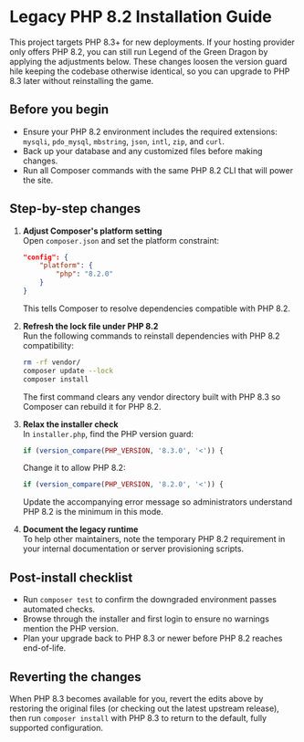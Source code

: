 # Legacy PHP 8.2 Installation Guide

This project targets PHP 8.3+ for new deployments. If your hosting provider only offers PHP 8.2, you can still run Legend of the Green Dragon by applying the adjustments below. These changes loosen the version guard hile keeping the codebase otherwise identical, so you can upgrade to PHP 8.3 later without reinstalling the game.

## Before you begin
- Ensure your PHP 8.2 environment includes the required extensions: `mysqli`, `pdo_mysql`, `mbstring`, `json`, `intl`, `zip`, and `curl`.
- Back up your database and any customized files before making changes.
- Run all Composer commands with the same PHP 8.2 CLI that will power the site.

## Step-by-step changes
1. **Adjust Composer's platform setting**  
   Open `composer.json` and set the platform constraint:
   ```json
   "config": {
       "platform": {
           "php": "8.2.0"
       }
   }
   ```
   This tells Composer to resolve dependencies compatible with PHP 8.2.

2. **Refresh the lock file under PHP 8.2**  
   Run the following commands to reinstall dependencies with PHP 8.2 compatibility:
   ```bash
   rm -rf vendor/
   composer update --lock
   composer install
   ```
   The first command clears any vendor directory built with PHP 8.3 so Composer can rebuild it for PHP 8.2.

3. **Relax the installer check**  
   In `installer.php`, find the PHP version guard:
   ```php
   if (version_compare(PHP_VERSION, '8.3.0', '<')) {
   ```
   Change it to allow PHP 8.2:
   ```php
   if (version_compare(PHP_VERSION, '8.2.0', '<')) {
   ```
   Update the accompanying error message so administrators understand PHP 8.2 is the minimum in this mode.

4. **Document the legacy runtime**  
   To help other maintainers, note the temporary PHP 8.2 requirement in your internal documentation or server provisioning scripts.

## Post-install checklist
- Run `composer test` to confirm the downgraded environment passes automated checks.
- Browse through the installer and first login to ensure no warnings mention the PHP version.
- Plan your upgrade back to PHP 8.3 or newer before PHP 8.2 reaches end-of-life.

## Reverting the changes
When PHP 8.3 becomes available for you, revert the edits above by restoring the original files (or checking out the latest upstream release), then run `composer install` with PHP 8.3 to return to the default, fully supported configuration.
